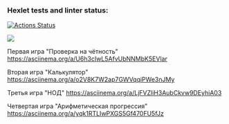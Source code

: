 ### Hexlet tests and linter status:
[![Actions Status](https://github.com/Barlog7/java-project-61/actions/workflows/hexlet-check.yml/badge.svg)](https://github.com/Barlog7/java-project-61/actions)

<a href="https://codeclimate.com/github/Barlog7/java-project-61/maintainability"><img src="https://api.codeclimate.com/v1/badges/cc9fdb240d87903fa67c/maintainability" /></a>

Первая игра "Проверка на чётность"
https://asciinema.org/a/U6h3cIwL5AfvUbNNMbK5EVlar

Вторая игра "Калькулятор"
https://asciinema.org/a/o2V8K7W2ap7GWVqqiPWe3nJMy

Третья игра "НОД"
https://asciinema.org/a/LjFVZliH3AubCkvw9DEyhiA03

Четвертая игра "Арифметическая прогрессия"
https://asciinema.org/a/yqk1RTLIwPXGS5Gf470FU5fJz
